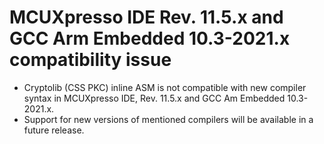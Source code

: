 # MCUXpresso IDE Rev. 11.5.x and GCC Arm Embedded 10.3-2021.x compatibility issue

-   Cryptolib \(CSS PKC\) inline ASM is not compatible with new compiler syntax in MCUXpresso IDE, Rev. 11.5.x and GCC Am Embedded 10.3-2021.x.
-   Support for new versions of mentioned compilers will be available in a future release.
